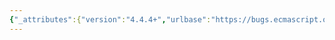 ```yaml
---
{"_attributes":{"version":"4.4.4+","urlbase":"https://bugs.ecmascript.org/","maintainer":"dherman@mozilla.com"},"bug":{"bug_id":112,"creation_ts":"2011-06-24 11:53:00 -0700","short_desc":"15.9.1.15 time zone handling contradicts ISO 8601","delta_ts":"2015-10-02 14:33:01 -0700","product":"ECMA-262, Editions 5 and 5.1","component":"technical content","version":"Edition 5.1","rep_platform":"PC","op_sys":"Linux","bug_status":"RESOLVED","resolution":"FIXED","bug_severity":"normal","blocked":161,"everconfirmed":true,"reporter":{"uid":"jmilner+ecmascriptbz","name":"John Milner"},"assigned_to":{"uid":"allen","name":"Allen Wirfs-Brock"},"cc":"vic99999","long_desc":[{"commentid":240,"comment_count":0,"who":{"uid":"jmilner+ecmascriptbz","name":"John Milner"},"bug_when":"2011-06-24 11:53:52 -0700","thetext":"I realize that ECMAScript's date time format is \"based upon a simplification of\" ISO 8601, but edition 5.1 actually contradicts it. Page 16, section 4.2.2.2 of ISO 8601:2004(E) defines \"Complete representations\" of \"local time\" as hhmmss and hh:mm:ss, i.e. without any time zone offset.\n\nA comparison of the two specifications follows. Please note the examples given by ISO 8601:2004(E).\n\nECMA-262 edition 5.1 (p. 179):\nThe value of an of absent time zone offset is \"Z\".\n\nISO 8601:2004(E) (p.19):\n4.3.3 Representations other than complete\nFor reduced accuracy, decimal or expanded representations of date and time of day, any of the representations in 4.1.2 (calendar dates), 4.1.3 (ordinal dates) or 4.1.4 (week dates) followed immediately by the time designator [T] may be combined with any of the representations in 4.2.2.2 through 4.2.2.4 (local time), 4.2.4 (UTC of day) or 4.2.5.2 (local time and the difference from UTC)...\n\nThe following are examples of reduced representations of combinations of date and time of day\nrepresentations:\n\na) Calendar date and local time\nBasic format: YYYYMMDDThhmm     Example: 19850412T1015\nExtended format: YYYY-MM-DDThh:mm     Example: 1985-04-12T10:15\n\nb) Ordinal date and UTC of day \nBasic format: YYYYDDDThhmmZ     Example: 1985102T1015Z\nExtended format: YYYY-DDDThh:mmZ     Example: 1985-102T10:15Z"},{"commentid":359,"comment_count":1,"who":{"uid":"allen","name":"Allen Wirfs-Brock"},"bug_when":"2011-07-20 17:44:05 -0700","thetext":"Yes,  this was changed in ES5.1 but not correctly.  ES5 didn't explicitly say what to do if the time zone was missing but implementations seem to have correctly treated those as local times.  That what 5.1 should have also said.\n\nThis need to go into the ES5.1 errata"},{"commentid":380,"comment_count":2,"who":{"uid":"allen","name":"Allen Wirfs-Brock"},"bug_when":"2011-07-25 15:46:55 -0700","thetext":"see modified text in ES6 draft"},{"commentid":588,"comment_count":3,"who":{"uid":"allen","name":"Allen Wirfs-Brock"},"bug_when":"2012-01-12 12:31:27 -0800","thetext":"set IN_PROGRESS to indicated this should go into ES5.1 Errata."},{"commentid":857,"comment_count":4,"who":"vic99999","bug_when":"2012-04-04 21:39:33 -0700","thetext":"Seems, similar issue with \n15.9.1.15 “date-time” forms\nISO 8601 says:\n\"the date component shall not be represented with reduced accuracy\"\n(for date-time forms)\n\nbut ES 5.1 says:\n\nYYYY\nYYYY-MM\nYYYY-MM-DD\n\nIt also includes “date-time” forms that consist of one of the above date-only forms immediately followed by “T” and one of the following time forms with an optional time zone offset appended:\n\nTHH:mm\nTHH:mm:ss\nTHH:mm:ss.sss\n\nAlthough, \"YYYYTHH:mm\" is not very usefull and not allowed by ISO 8601"},{"commentid":14727,"comment_count":5,"who":{"uid":"brterlso","name":"Brian Terlson"},"bug_when":"2015-10-02 14:33:01 -0700","thetext":"Bulk resolving ES5.1 errata issues as a sampling suggests these are all fixed. If this is in error, please open a new issue on GitHub."}]}}
---
```

